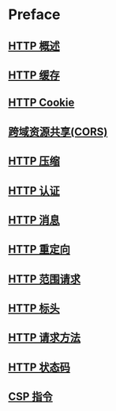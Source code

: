 # Preface

## [HTTP 概述](./HTTP%20%E6%A6%82%E8%BF%B0.md)

## [HTTP 缓存](./HTTP%20%E7%BC%93%E5%AD%98.md)

## [HTTP Cookie](./HTTP%20Cookie.md)

## [跨域资源共享(CORS)](./%E8%B7%A8%E5%9F%9F%E8%B5%84%E6%BA%90%E5%85%B1%E4%BA%AB.md)

## [HTTP 压缩](./HTTP%20%E5%8E%8B%E7%BC%A9.md)

## [HTTP 认证](./HTTP%20%E8%AE%A4%E8%AF%81.md)

## [HTTP 消息](./HTTP%20%E6%B6%88%E6%81%AF.md)

## [HTTP 重定向](./HTTP%20%E9%87%8D%E5%AE%9A%E5%90%91.md)

## [HTTP 范围请求](./HTTP%20%E8%8C%83%E5%9B%B4%E8%AF%B7%E6%B1%82.md)

## [HTTP 标头](./HTTP%20%E6%A0%87%E5%A4%B4.md)

## [HTTP 请求方法](./HTTP%20%E8%AF%B7%E6%B1%82%E6%96%B9%E6%B3%95.md)

## [HTTP 状态码](./HTTP%20%E7%8A%B6%E6%80%81%E7%A0%81.md)

## [CSP 指令](./CSP%20%E6%8C%87%E4%BB%A4.md)
